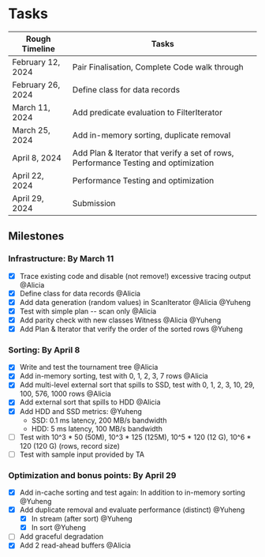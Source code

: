 # Tasks

Rough Timeline   | Tasks
----------------|----------------------------------------
February 12, 2024 | Pair Finalisation, Complete Code walk through
February 26, 2024 | Define class for data records
March 11, 2024    | Add predicate evaluation to FilterIterator
March 25, 2024    | Add in-memory sorting, duplicate removal
April 8, 2024     | Add Plan & Iterator that verify a set of rows, Performance Testing and optimization
April 22, 2024    | Performance Testing and optimization
April 29, 2024    | Submission


## Milestones

### Infrastructure: By March 11

- [x] Trace existing code and disable (not remove!) excessive tracing output @Alicia
- [x] Define class for data records @Alicia
- [x] Add data generation (random values) in ScanIterator @Alicia @Yuheng
- [x] Test with simple plan -- scan only @Alicia
- [x] Add parity check with new classes Witness @Alicia @Yuheng
- [x] Add Plan & Iterator that verify the order of the sorted rows @Yuheng

### Sorting: By April 8

- [x] Write and test the tournament tree @Alicia
- [x] Add in-memory sorting, test with 0, 1, 2, 3, 7 rows @Alicia
- [x] Add multi-level external sort that spills to SSD, test with 0, 1, 2, 3, 10, 29, 100, 576, 1000 rows @Alicia
- [x] Add external sort that spills to HDD @Alicia
- [x] Add HDD and SSD metrics: @Yuheng
  - SSD: 0.1 ms latency, 200 MB/s bandwidth
  - HDD: 5 ms latency, 100 MB/s bandwidth
- [ ] Test with 10^3 * 50 (50M), 10^3 * 125 (125M), 10^5 * 120 (12 G), 10^6 * 120 (120 G) (rows, record size)
- [ ] Test with sample input provided by TA

### Optimization and bonus points: By April 29

- [x] Add in-cache sorting and test again: In addition to in-memory sorting @Yuheng
- [x] Add duplicate removal and evaluate performance (distinct) @Yuheng
  - [x] In stream (after sort) @Yuheng
  - [x] In sort @Yuheng
- [ ] Add graceful degradation
- [x] Add 2 read-ahead buffers @Alicia
